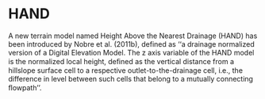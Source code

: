 # HAND
A new terrain model named Height Above the Nearest Drainage (HAND) has been introduced by Nobre et al. (2011b), defined as ‘‘a drainage normalized version of a Digital Elevation Model. The z axis variable of the HAND model is the normalized local height, deﬁned as the vertical distance from a hillslope surface cell to a respective outlet-to-the-drainage cell, i.e., the difference in level between such cells that belong to a mutually connecting ﬂowpath’’.

